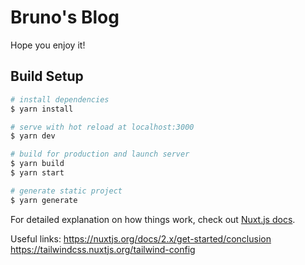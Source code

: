 # Bruno's Blog

Hope you enjoy it!

## Build Setup

```bash
# install dependencies
$ yarn install

# serve with hot reload at localhost:3000
$ yarn dev

# build for production and launch server
$ yarn build
$ yarn start

# generate static project
$ yarn generate
```

For detailed explanation on how things work, check out [Nuxt.js docs](https://nuxtjs.org).

Useful links:
https://nuxtjs.org/docs/2.x/get-started/conclusion
https://tailwindcss.nuxtjs.org/tailwind-config
